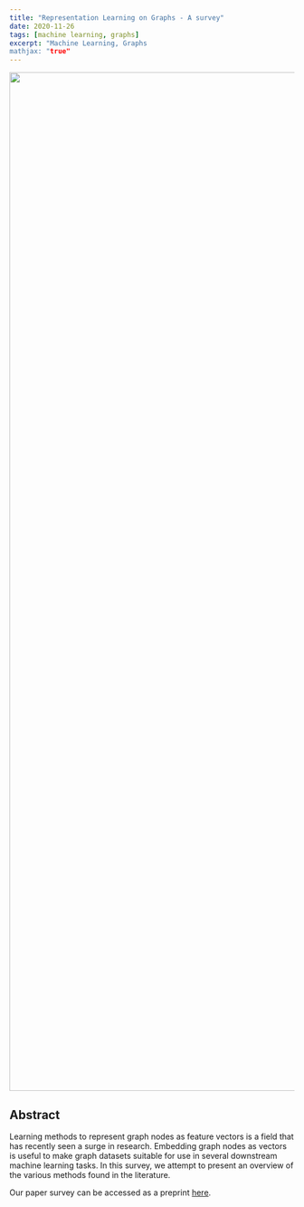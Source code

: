 ```yaml
---
title: "Representation Learning on Graphs - A survey"
date: 2020-11-26
tags: [machine learning, graphs]
excerpt: "Machine Learning, Graphs
mathjax: "true"
---
```


<div style="text-align: center;">
  <img src="/images/graphs.png" style="width: 1800px">
</div>

## Abstract

Learning methods to represent graph nodes as feature vectors is a field that has recently seen a surge in research. Embedding graph nodes as vectors is useful to make graph datasets suitable for use in several downstream machine learning tasks. In this survey, we attempt to present an overview of the various methods found in the literature.

Our paper survey can be accessed as a preprint [here](https://easychair.org/publications/preprint/Mjsf).
